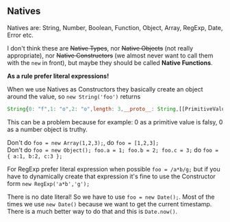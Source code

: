 ## Natives

Natives are: String, Number, Boolean, Function, Object, Array, RegExp, Date, Error etc.

I don't think these are ~~Native Types~~, nor ~~Native Objects~~ (not really appropriate), nor ~~Native Constructors~~ (we almost never want to call them with the `new` in front), but maybe they should be called **Native Functions**.

**As a rule prefer literal expressions!**

When we use Natives as Constructors they basically create an object around the value, so `new String('foo')` returns

```js
String{0: "f",1: "o",2: "o",length: 3,__proto__: String,[[PrimitiveValue]]: "foo"}
```

This can be a problem because for example: 0 as a primitive value is falsy, 0 as a number object is truthy.

Don't do `foo = new Array(1,2,3);`, do `foo = [1,2,3];`  
Don't do `foo = new Object(); foo.a = 1; foo.b = 2; foo.c = 3;` do `foo = { a:1, b:2, c:3 };`

For RegExp prefer literal expression when possible `foo = /a*b/g;` but if you have to dynamically create that expression it's fine to use the Constructor form `new RegExp('a*b','g');`

There is no date literal! So we have to use `foo = new Date();`. Most of the times we use `new Date()` because we want to get the current timestamp. There is a much better way to do that and this is `Date.now()`.
